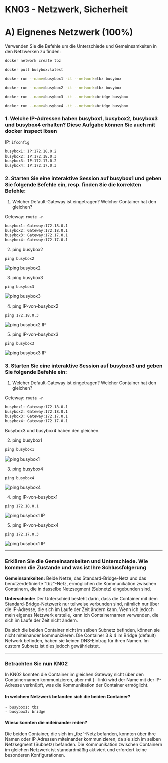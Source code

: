# KN03 - Netzwerk, Sicherheit

# A) Eignenes Netzwerk (100%)

Verwenden Sie die Befehle um die Unterschiede und Gemeinsamkeiten in den Netzwerken zu finden:

```bash
docker network create tbz

docker pull busybox:latest   

docker run --name=busybox1 -it --network=tbz busybox 

docker run --name=busybox2 -it --network=tbz busybox  

docker run --name=busybox3 -it --network=bridge busybox 

docker run --name=busybox4 -it --network=bridge busybox
```

### 1. Welche IP-Adressen haben busybox1, busybox2, busybox3 und busybox4 erhalten? Diese Aufgabe können Sie auch mit docker inspect lösen

IP:
`ifconfig`


```bash
busybox1: IP:172.18.0.2
busybox2: IP:172.18.0.3
busybox3: IP:172.17.0.2
busybox4: IP:172.17.0.3
```

### 2. Starten Sie eine interaktive Session auf busybox1 und geben Sie folgende Befehle ein, resp. finden Sie die korrekten Befehle:

1. Welcher Default-Gateway ist eingetragen? Welcher Container hat den gleichen?

Geteway:
`route -n`
 
```bash
busybox1: Gateway:172.18.0.1
busybox2: Gateway:172.18.0.1
busybox3: Gateway:172.17.0.1
busybox4: Gateway:172.17.0.1
```
 
2. ping busybox2

`ping busybox2`
 
![ping busybox2](./Content/Jan/1-pingBusybox2.png)
 
3. ping busybox3

`ping busybox3`
 
![ping busybox3](./Content/Jan/2-pingBusybox3.png)
 
4. ping IP-von-busybox2
 
`ping 172.18.0.3`
 
![ping busybox2 IP](./Content/Jan/3-pingBusybox2Ip.png)
 
5. ping IP-von-busybox3
 
`ping busybox3`
 
![ping busybox3 IP](./Content/Jan/4-pingBusybox3Ip.png)

### 3. Starten Sie eine interaktive Session auf busybox3 und geben Sie folgende Befehle ein:

1. Welcher Default-Gateway ist eingetragen? Welcher Container hat den gleichen?

Geteway:
`route -n`
 
```bash
busybox1: Gateway:172.18.0.1
busybox2: Gateway:172.18.0.1
busybox3: Gateway:172.17.0.1
busybox4: Gateway:172.17.0.1
```
Busybox3 und busybox4 haben den gleichen.

2. ping busybox1

`ping busybox1`
 
![ping busybox1](./Content/Jan/5-pingBusybox1.png)

3. ping busybox4

`ping busybox4`
 
![ping busybox4](./Content/Jan/6-pingBusybox4.png)

4. ping IP-von-busybox1

`ping 172.18.0.1`
 
![ping busybox1 IP](./Content/Jan/7-pingBusybox1Ip.png)

5. ping IP-von-busybox4

`ping 172.17.0.3`
 
![ping busybox1 IP](./Content/Jan/8-pingBusybox4Ip.png)

---

### Erklären Sie die Gemeinsamkeiten und Unterschiede. Wie kommen die Zustande und was ist Ihre Schlussfolgerung

**Gemeinsamkeiten:**
Beide Netze, das Standard-Bridge-Netz und das benutzerdefinierte "tbz"-Netz, ermöglichen die Kommunikation zwischen Containern, die in dasselbe Netzsegment (Subnetz) eingebunden sind.
    
**Unterschiede:**
Der Unterschied besteht darin, dass die Container mit dem Standard-Bridge-Netzwerk nur teilweise verbunden sind, nämlich nur über die IP-Adresse, die sich im Laufe der Zeit ändern kann. Wenn ich jedoch mein eigenes Netzwerk erstelle, kann ich Containernamen verwenden, die sich im Laufe der Zeit nicht ändern.

Da sich die beiden Container nicht im selben Subnetz befinden, können sie nicht miteinander kommunizieren. Die Container 3 & 4 im Bridge (default) Network befinden, haben sie keinen DNS-Eintrag für ihren Namen. Im custom Subnetz ist dies jedoch gewährleistet.

---

### Betrachten Sie nun KN02
In KN02 konnten die Container im gleichen Gateway nicht über den Containernamen kommunizieren, aber mit (--link) wird der Name mit der IP-Adresse verknüpft, was die Kommunikation der Container ermöglicht.

#### In welchem Netzwerk befanden sich die beiden Container?
    - busybox1: tbz
    - busybox3: bridge

#### Wieso konnten die miteinander reden?
Die beiden Container, die sich im „tbz“-Netz befanden, konnten über ihre Namen oder IP-Adressen miteinander kommunizieren, da sie sich im selben Netzsegment (Subnetz) befanden. Die Kommunikation zwischen Containern im gleichen Netzwerk ist standardmäßig aktiviert und erfordert keine besonderen Konfigurationen.
